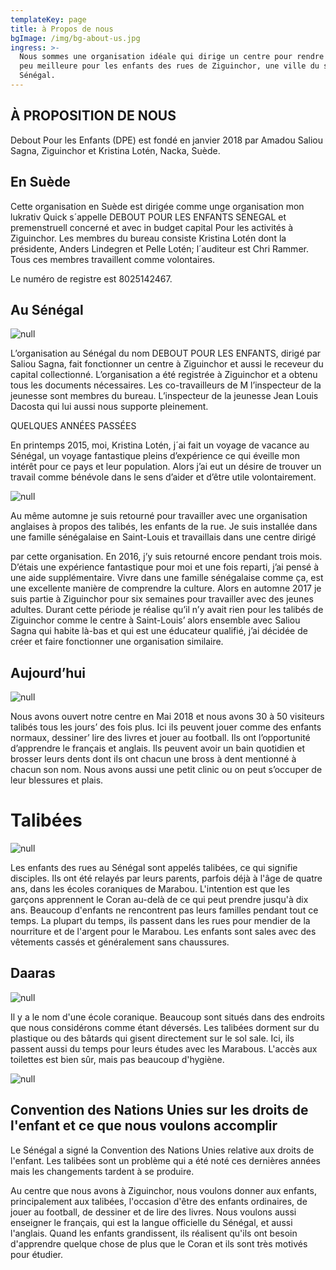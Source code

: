 ```yaml
---
templateKey: page
title: à Propos de nous
bgImage: /img/bg-about-us.jpg
ingress: >-
  Nous sommes une organisation idéale qui dirige un centre pour rendre la vie un
  peu meilleure pour les enfants des rues de Ziguinchor, une ville du sud du
  Sénégal.
---
```

## À PROPOSITION DE NOUS

Debout Pour les Enfants (DPE) est fondé en janvier 2018 par Amadou Saliou Sagna, Ziguinchor et Kristina Lotén, Nacka, Suède.

## En Suède

Cette organisation en Suède est dirigée comme unge organisation mon lukrativ Quick s´appelle DEBOUT POUR LES ENFANTS SENEGAL et premenstruell concerné et avec in budget capital Pour les activités à Ziguinchor. Les membres du bureau consiste Kristina Lotén dont la présidente, Anders Lindegren et Pelle Lotén; l´auditeur est Chri Rammer. Tous ces membres travaillent comme volontaires.

Le numéro de registre est 8025142467.

## Au Sénégal

![null](/img/om-oss-4.jpg)

L’organisation au Sénégal du nom DEBOUT POUR LES ENFANTS, dirigé par Saliou Sagna, fait fonctionner un centre à Ziguinchor et aussi le receveur du capital collectionné. L’organisation a été registrée à Ziguinchor et a obtenu tous les documents nécessaires. Les co-travailleurs de M l’inspecteur de la jeunesse sont membres du bureau. L’inspecteur de la jeunesse Jean Louis Dacosta qui lui aussi nous supporte pleinement.

QUELQUES ANNÉES PASSÉES 

En printemps 2015, moi, Kristina Lotén, j´ai fait un voyage de vacance au Sénégal, un voyage fantastique pleins d’expérience ce qui éveille mon intérêt pour ce pays et leur population. Alors j’ai eut un désire de trouver un travail comme bénévole dans le sens d’aider et d’être utile volontairement.

![null](/img/om-oss-6.jpg)

Au même automne je suis retourné pour travailler avec une organisation anglaises à propos des talibés, les enfants de la rue. Je suis installée dans une famille sénégalaise en Saint-Louis et travaillais dans une centre dirigé 

par cette organisation. En 2016, j’y suis retourné encore pendant trois mois. D’étais une expérience fantastique pour moi et une fois reparti, j’ai pensé à une aide supplémentaire. Vivre dans une famille sénégalaise comme ça, est une excellente manière de comprendre la culture. Alors en automne 2017 je suis partie à Ziguinchor pour six semaines pour travailler avec des jeunes adultes. Durant cette période je réalise qu’il n’y avait rien pour les talibés de Ziguinchor comme le centre à Saint-Louis’ alors ensemble avec Saliou Sagna qui habite là-bas et qui est une éducateur qualifié, j’ai décidée de créer et faire fonctionner une organisation similaire.

## Aujourd’hui

![null](/img/om-oss-24.jpg)

Nous avons ouvert notre centre en Mai 2018 et nous avons 30 à 50 visiteurs talibés tous les jours’ des fois plus. Ici ils peuvent jouer comme des enfants normaux, dessiner’ lire des livres et jouer au football. Ils ont l’opportunité d’apprendre le français et anglais. Ils peuvent avoir un bain quotidien et brosser leurs dents dont ils ont chacun une bross à dent mentionné à chacun son nom. Nous avons aussi une petit clinic ou on peut s’occuper de leur blessures et plais.

# Talibées

![null](/img/om-oss-23.jpg)

Les enfants des rues au Sénégal sont appelés talibées, ce qui signifie disciples. Ils ont été relayés par leurs parents, parfois déjà à l'âge de quatre ans, dans les écoles coraniques de Marabou. L'intention est que les garçons apprennent le Coran au-delà de ce qui peut prendre jusqu'à dix ans. Beaucoup d'enfants ne rencontrent pas leurs familles pendant tout ce temps. La plupart du temps, ils passent dans les rues pour mendier de la nourriture et de l'argent pour le Marabou. Les enfants sont sales avec des vêtements cassés et généralement sans chaussures.

## Daaras

![null](/img/darras-1.jpg)

Il y a le nom d'une école coranique. Beaucoup sont situés dans des endroits que nous considérons comme étant déversés. Les talibées dorment sur du plastique ou des bâtards qui gisent directement sur le sol sale. Ici, ils passent aussi du temps pour leurs études avec les Marabous. L'accès aux toilettes est bien sûr, mais pas beaucoup d'hygiène.

![null](/img/bg-about-senegal.jpg)

## Convention des Nations Unies sur les droits de l'enfant et ce que nous voulons accomplir

Le Sénégal a signé la Convention des Nations Unies relative aux droits de l'enfant. Les talibées sont un problème qui a été noté ces dernières années mais les changements tardent à se produire.

Au centre que nous avons à Ziguinchor, nous voulons donner aux enfants, principalement aux talibées, l'occasion d'être des enfants ordinaires, de jouer au football, de dessiner et de lire des livres. Nous voulons aussi enseigner le français, qui est la langue officielle du Sénégal, et aussi l'anglais. Quand les enfants grandissent, ils réalisent qu'ils ont besoin d'apprendre quelque chose de plus que le Coran et ils sont très motivés pour étudier.
